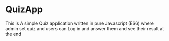 # QuizApp
This is A simple Quiz application written in pure Javascript (ES6) where admin set quiz and users can Log in and answer them and see their result at the end
